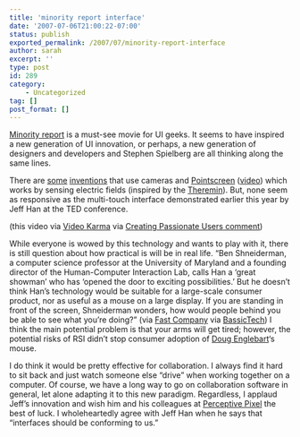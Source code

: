```yaml
---
title: 'minority report interface'
date: '2007-07-06T21:00:22-07:00'
status: publish
exported_permalink: /2007/07/minority-report-interface
author: sarah
excerpt: ''
type: post
id: 289
category:
    - Uncategorized
tag: []
post_format: []
---
```

[Minority report](http://en.wikipedia.org/wiki/Minority_Report_(film)) is a must-see movie for UI geeks. It seems to have inspired a new generation of UI innovation, or perhaps, a new generation of designers and developers and Stephen Spielberg are all thinking along the same lines.

There are [some](http://www.gomonkey.at/product.shtml) [inventions](http://news.com.com/1606-2_3-6096513.html?tag=ne.vid) that use cameras and [Pointscreen](http://www.imk.fhg.de/sixcms/detail.php?template=&id=2239) ([video](http://www.youtube.com/watch?v=cV60gwiM5HM)) which works by sensing electric fields (inspired by the [Theremin](http://en.wikipedia.org/wiki/Theremin)). But, none seem as responsive as the multi-touch interface demonstrated earlier this year by Jeff Han at the TED conference.

(this video via [Video Karma](http://www.videokarma.com/todays-video/2006/11/25/minority-report-type-advanced-interface.html) via [Creating Passionate Users comment](http://headrush.typepad.com/creating_passionate_users/2007/01/iphone_and_the_.html))

While everyone is wowed by this technology and wants to play with it, there is still question about how practical is will be in real life. “Ben Shneiderman, a computer science professor at the University of Maryland and a founding director of the Human-Computer Interaction Lab, calls Han a ‘great showman’ who has ‘opened the door to exciting possibilities.’ But he doesn’t think Han’s technology would be suitable for a large-scale consumer product, nor as useful as a mouse on a large display. If you are standing in front of the screen, Shneiderman wonders, how would people behind you be able to see what you’re doing?” (via [Fast Company](http://www.fastcompany.com/magazine/112/open_features-canttouchthis.html) via [BassicTech](http://www.bassictech.com/blogs/bassictech_news_blog/archive/2007/01/20/remapping-the-universe-using-this-gui.aspx)) I think the main potential problem is that your arms will get tired; however, the potential risks of RSI didn’t stop consumer adoption of [Doug Englebart](http://en.wikipedia.org/wiki/Douglas_Engelbart)‘s mouse.

I do think it would be pretty effective for collaboration. I always find it hard to sit back and just watch someone else “drive” when working together on a computer. Of course, we have a long way to go on collaboration software in general, let alone adapting it to this new paradigm. Regardless, I applaud Jeff’s innovation and wish him and his colleagues at [Perceptive Pixel](http://www.perceptivepixel.com/) the best of luck. I wholeheartedly agree with Jeff Han when he says that “interfaces should be conforming to us.”
